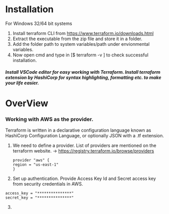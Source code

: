 # Installation

For Windows 32/64 bit systems

1. Install terraform CLI from https://www.terraform.io/downloads.html
2. Extract the executable from the zip file and store it in a folder.
3. Add the folder path to system variables/path under envionmental variables.
4. Now open cmd and type in [$ terraform -v ] to check successful installation.

##### Install VSCode editor for easy working with Terraform. Install terraform extension by HashiCorp for syntax highlighting, formatting etc. to make your life easier.



# OverView 
### Working with AWS as the provider.
Terraform is written in a declarative configuration language known as HashiCorp Configuration Language, or optionally JSON with a .tf extension.
1. We need to define a provider. List of providers are mentioned on the terraform website. -> https://registry.terraform.io/browse/providers
    ```
    provider "aws" {
    region = "us-east-1"
    }
    ```
2. Set up authentication. Provide Access Key Id and Secret access key from security credentials in AWS.
  ```
  access_key = "***************"
  secret_key = "***************"
  ```
3. 

